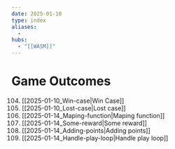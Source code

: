 ```yaml
---
date: 2025-01-10
type: index
aliases:
  -
hubs:
  - "[[WASM]]"
---
```


# Game Outcomes

104. [[2025-01-10_Win-case|Win Case]]
105. [[2025-01-10_Lost-case|Lost case]]
106. [[2025-01-14_Maping-function|Maping function]]
107. [[2025-01-14_Some-reward|Some reward]]
108. [[2025-01-14_Adding-points|Adding points]]
109. [[2025-01-14_Handle-play-loop|Handle play loop]]
